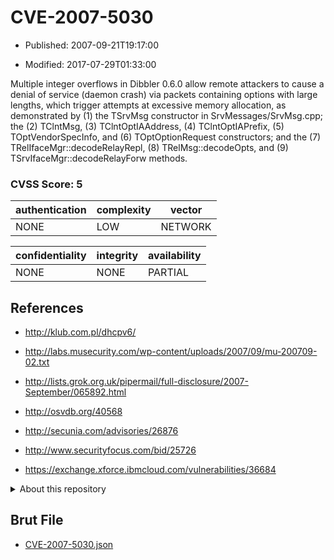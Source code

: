 # CVE-2007-5030

- Published: 2007-09-21T19:17:00

- Modified: 2017-07-29T01:33:00

Multiple integer overflows in Dibbler 0.6.0 allow remote attackers to cause a denial of service (daemon crash) via packets containing options with large lengths, which trigger attempts at excessive memory allocation, as demonstrated by (1) the TSrvMsg constructor in SrvMessages/SrvMsg.cpp; the (2) TClntMsg, (3) TClntOptIAAddress, (4) TClntOptIAPrefix, (5) TOptVendorSpecInfo, and (6) TOptOptionRequest constructors; and the (7) TRelIfaceMgr::decodeRelayRepl, (8) TRelMsg::decodeOpts, and (9) TSrvIfaceMgr::decodeRelayForw methods.

### CVSS Score: **5**

| authentication | complexity | vector |
| --- | --- | --- |
| NONE | LOW | NETWORK |

| confidentiality | integrity | availability |
| --- | --- | --- |
| NONE | NONE | PARTIAL |

## References

* http://klub.com.pl/dhcpv6/

* http://labs.musecurity.com/wp-content/uploads/2007/09/mu-200709-02.txt

* http://lists.grok.org.uk/pipermail/full-disclosure/2007-September/065892.html

* http://osvdb.org/40568

* http://secunia.com/advisories/26876

* http://www.securityfocus.com/bid/25726

* https://exchange.xforce.ibmcloud.com/vulnerabilities/36684

<details>
<summary>About this repository</summary> 

  This repository is part of the project [Live Hack CVE](https://github.com/Live-Hack-CVE). Main website can be found [www.live-hack.org](https://www.live-hack.org) 
  
  Made by [Sn0wAlice](https://github.com/Sn0wAlice) for the people that care about security and need to have a feed of the latest CVEs. Hope you enjoy it, don't forget to star the repo and follow me on [Twitter](https://twitter.com/Sn0wAlice) and [Github](https://github.com/Sn0wAlice). And that is my [personnal website](https://www.alice-snow.me/)

  - [Home Page](https://github.com/Live-Hack-CVE)
  - [Framework](https://github.com/Live-Hack-CVE/cve-framework)
  - [CVE database](https://github.com/Live-Hack-CVE/full_database)
  - [Changelog](https://github.com/Live-Hack-CVE/Changelog)
</details>

## Brut File

* [CVE-2007-5030.json](https://raw.githubusercontent.com/Live-Hack-CVE/full_database/main/cves/2007/CVE-2007-5030.json)

